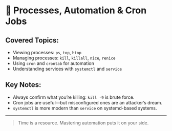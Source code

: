 # 🧠 Processes, Automation & Cron Jobs

## Covered Topics:
- Viewing processes: `ps`, `top`, `htop`
- Managing processes: `kill`, `killall`, `nice`, `renice`
- Using `cron` and `crontab` for automation
- Understanding services with `systemctl` and `service`

## Key Notes:
- Always confirm what you’re killing: `kill -9` is brute force.
- Cron jobs are useful—but misconfigured ones are an attacker’s dream.
- `systemctl` is more modern than `service` on systemd-based systems.

---

> Time is a resource. Mastering automation puts it on your side.
